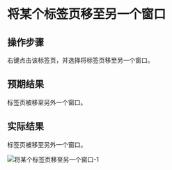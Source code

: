 # 将某个标签页移至另一个窗口

## 操作步骤

右键点击该标签页，并选择将标签页移至另一个窗口。

## 预期结果

标签页被移至另外一个窗口。

## 实际结果

标签页被移至另外一个窗口。

![将某个标签页移至另一个窗口-1](../img/将某个标签页移至另一个窗口-1.png)